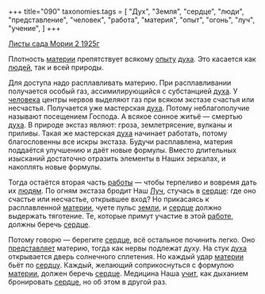 +++
title="090"
taxonomies.tags = [
 "Дух",
 "Земля",
 "сердце",
 "люди",
 "представление",
 "человек",
 "работа",
 "материя",
 "опыт",
 "огонь",
 "луч",
 "учение",
]
+++

[Листы сада Мории 2 1925г](/agni/1925)

Плотность [материи](/tags/материя) препятствует всякому [опыту](/tags/опыт) [духа](/tags/Дух). Это касается как [людей](/tags/люди), так и всей природы.   

Для доступа надо расплавливать материю. При расплавливании получается особый газ, ассимилирующийся с субстанцией [духа](/tags/Дух). У [человека](/tags/человек) центры нервов выделяют газ при всяком экстазе счастья или несчастья. Получается уже мастерская [духа](/tags/Дух). Потому неблагополучие называют посещением Господа. А всякое сонное житьё — смертью [духа](/tags/Дух). В природе экстаз являют: гроза, землетрясение, вулканы и приливы. Такая же мастерская [духа](/tags/Дух) начинает работать, потому благословенны все искры экстаза. Будучи расплавлена, материя поддаётся улучшению и даёт новые формулы. Вместо длительных изысканий достаточно отразить элементы в Наших зеркалах, и накоплять новые формулы.   

Тогда остаётся вторая часть [работы](/tags/работа) — чтобы терпеливо и вовремя дать их [людям](/tags/люди). По огням экстаза бродит Наш [Луч](/tags/луч), стучась в [сердце](/tags/сердце): где оно счастье или несчастье, открывшее вход? Но прикасаясь к расплавленной [материи](/tags/материя), чуете пульс [земли](/tags/Земля), и [сердце](/tags/сердце) должно выдержать тяготение. Те, которые примут участие в этой [работе](/tags/работа), должны беречь [сердце](/tags/сердце).   

Потому говорю — берегите [сердце](/tags/сердце), всё остальное починить легко. Оно [представляет](/tags/представление) материю, тогда как нервы подлежат духу. На стук [духа](/tags/Дух) открывается дверь солнечного сплетения. Но каждый удар [материи](/tags/материя) бьёт по [сердцу](/tags/сердце). Каждый, желающий соприкоснуться с формулою [материи](/tags/материя), должен беречь [сердце](/tags/сердце). Медицина Наша [учит](/tags/учение), как дыханием бронировать [сердце](/tags/сердце), но об этом в другой раз.   


